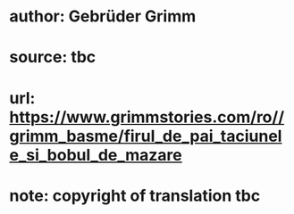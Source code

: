 # author: Gebrüder Grimm
# source: tbc
# url: https://www.grimmstories.com/ro//grimm_basme/firul_de_pai_taciunele_si_bobul_de_mazare
# note: copyright of translation tbc


